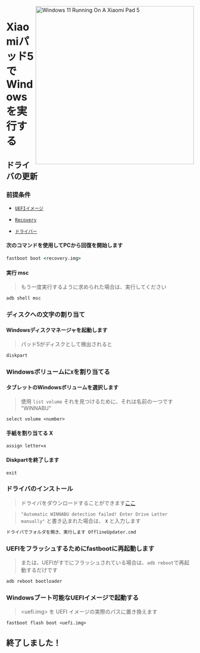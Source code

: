 <img align="right" src="https://raw.githubusercontent.com/erdilS/Port-Windows-11-Xiaomi-Pad-5/main/nabu.png" width="425" alt="Windows 11 Running On A Xiaomi Pad 5">


# Xiaomiパッド5でWindowsを実行する

## ドライバの更新

### 前提条件


- [```UEFIイメージ```](https://github.com/erdilS/Port-Windows-11-Xiaomi-Pad-5/releases/download/UEFI/uefi-v3.img)

- [```Recovery```](../../../../releases/tag/1.0)

- [```ドライバー```](https://github.com/map220v/MiPad5-Drivers/releases/latest)

#### 次のコマンドを使用してPCから回復を開始します

```cmd
fastboot boot <recovery.img>
```


#### 実行 msc
> もう一度実行するように求められた場合は、実行してください
```cmd
adb shell msc
```

### ディスクへの文字の割り当て

#### Windowsディスクマネージャを起動します

> パッド5がディスクとして検出されると

```cmd
diskpart
```


### Windowsボリュームに`X`を割り当てる

#### タブレットのWindowsボリュームを選択します
> 使用 `list volume` それを見つけるために、それは名前の一つです "WINNABU"

```diskpart
select volume <number>
```

#### 手紙を割り当てる X
```diskpart
assign letter=x
```

#### Diskpartを終了します
```diskpart
exit
```


### ドライバのインストール

> ドライバをダウンロードすることができます[ここ](https://github.com/map220v/MiPad5-Drivers/releases/latest)

> `"Automatic WINNABU detection failed! Enter Drive Letter manually"` と書き込まれた場合は、 **`X`** と入力します

```cmd
ドライバでフォルダを開き、実行します OfflineUpdater.cmd
```
### UEFIをフラッシュするためにfastbootに再起動します
> または、UEFIがすでにフラッシュされている場合は、`adb reboot`で再起動するだけです
```cmd
adb reboot bootloader
```

### Windowsブート可能なUEFIイメージで起動する
> <uefi.img> を UEFI イメージの実際のパスに置き換えます
```
fastboot flash boot <uefi.img>
```

## 終了しました！
